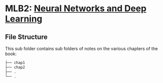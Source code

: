 # MLB2: [Neural Networks and Deep Learning](http://neuralnetworksanddeeplearning.com/)

## File Structure

This sub folder contains sub folders of notes on the various chapters of the book:

```bash
├── chap1
├── chap2
├── .
└── .
```
